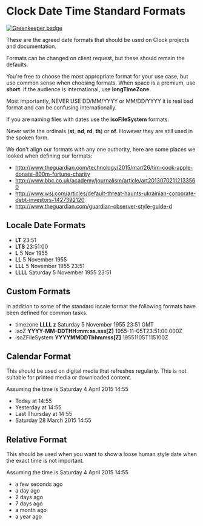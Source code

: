 # Clock Date Time Standard Formats

[![Greenkeeper badge](https://badges.greenkeeper.io/clocklimited/date-format-standards.svg)](https://greenkeeper.io/)

These are the agreed date formats that should be used on Clock projects and
documentation.

Formats can be changed on client request, but these should remain the defaults.

You're free to choose the most appropriate format for your use case, but use
common sense when choosing formats. When space is a premium, use __short__. If
the audience is international, use __longTimeZone__.

Most importantly, NEVER USE DD/MM/YYYY or MM/DD/YYYY it is real bad format and
can be confusing internationally.

If you are naming files with dates use the __isoFileSystem__ formats.

Never write the ordinals (__st__, __nd__, __rd__, __th__) or __of__. However
they are still used in the spoken form.

We don't align our formats with any one authority, here are some places we
looked when defining our formats:

* http://www.theguardian.com/technology/2015/mar/26/tim-cook-apple-donate-800m-fortune-charity
* http://www.bbc.co.uk/academy/journalism/article/art20130702112133560
* http://www.wsj.com/articles/default-threat-haunts-ukrainian-corporate-debt-investors-1427392120
* http://www.theguardian.com/guardian-observer-style-guide-d

## Locale Date Formats

* __LT__ 23:51
* __LTS__ 23:51:00
* __L__ 5 Nov 1955
* __LL__ 5 November 1955
* __LLL__ 5 November 1955 23:51
* __LLLL__ Saturday 5 November 1955 23:51

## Custom Formats

In addition to some of the standard locale format the following formats have been defined for common tasks.

* timezone __LLLL z__ Saturday 5 November 1955 23:51 GMT
* isoZ __YYYY-MM-DDTHH:mm:ss.sss[Z]__ 1955-11-05T23:51:00.000Z
* isoZFileSystem __YYYYMMDDThhmmss[Z]__ 19551105T115100Z

## Calendar Format

This should be used on digital media that refreshes regularly. This is not suitable for printed media or downloaded content.

Assuming the time is Saturday 4 April 2015 14:55

* Today at 14:55
* Yesterday at 14:55
* Last Thursday at 14:55
* Saturday 28 March 2015 14:55

## Relative Format

This should be used when you want to show a loose human style date when the exact time is not important.

Assuming the time is Saturday 4 April 2015 14:55

* a few seconds ago
* a day ago
* 2 days ago
* 7 days ago
* a month ago
* a year ago